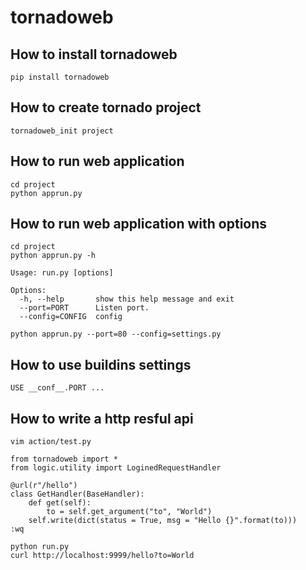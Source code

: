 # tornadoweb

## How to install tornadoweb
```
pip install tornadoweb
```

## How to create tornado project

```
tornadoweb_init project
```

## How to run web application
```
cd project
python apprun.py
```
## How to run web application with options
```
cd project
python apprun.py -h

Usage: run.py [options]

Options:
  -h, --help       show this help message and exit
  --port=PORT      Listen port.
  --config=CONFIG  config

python apprun.py --port=80 --config=settings.py
```

## How to use buildins settings
```
USE __conf__.PORT ...
```

## How to write a http resful api
```
vim action/test.py

from tornadoweb import *
from logic.utility import LoginedRequestHandler

@url(r"/hello")
class GetHandler(BaseHandler):
    def get(self):
        to = self.get_argument("to", "World")
	self.write(dict(status = True, msg = "Hello {}".format(to)))
:wq

python run.py
curl http://localhost:9999/hello?to=World

```



